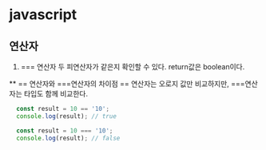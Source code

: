 # javascript

## 연산자
1. === 연산자
  두 피연산자가 같은지 확인할 수 있다. return값은 boolean이다.

  ** == 연산자와 ===연산자의 차이점
  == 연산자는 오로지 값만 비교하지만, ===연산자는 타입도 함께 비교한다.

``` javascript
  const result = 10 == '10';
  console.log(result); // true

  const result = 10 === '10';
  console.log(result); // false
```
